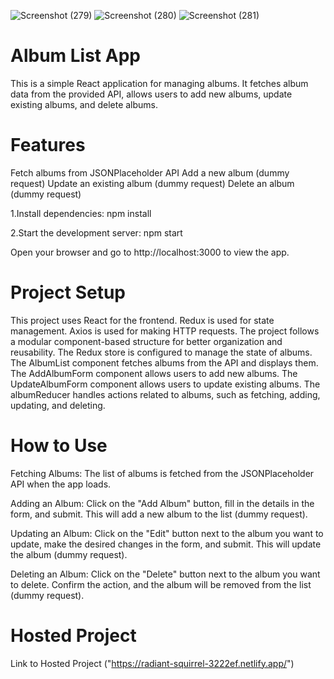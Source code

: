 
![Screenshot (279)](https://github.com/CodeWithRitik01/AlbumListApp/assets/141724500/4f56d4b7-15d9-4239-b602-c26ef83bc9d0)
![Screenshot (280)](https://github.com/CodeWithRitik01/AlbumListApp/assets/141724500/92e38a15-7123-4cdb-b830-1e2dec7ae12f)
![Screenshot (281)](https://github.com/CodeWithRitik01/AlbumListApp/assets/141724500/029aa741-303e-439a-9d7d-ccf8710305d7)


# Album List App
This is a simple React application for managing albums. It fetches album data from the provided API, allows users to add new albums, update existing albums, and delete albums.

# Features
Fetch albums from JSONPlaceholder API
Add a new album (dummy request)
Update an existing album (dummy request)
Delete an album (dummy request)

1.Install dependencies:
npm install

2.Start the development server:
npm start

Open your browser and go to http://localhost:3000 to view the app.

# Project Setup
This project uses React for the frontend.
Redux is used for state management.
Axios is used for making HTTP requests.
The project follows a modular component-based structure for better organization and reusability.
The Redux store is configured to manage the state of albums.
The AlbumList component fetches albums from the API and displays them.
The AddAlbumForm component allows users to add new albums.
The UpdateAlbumForm component allows users to update existing albums.
The albumReducer handles actions related to albums, such as fetching, adding, updating, and deleting.

# How to Use
Fetching Albums: The list of albums is fetched from the JSONPlaceholder API when the app loads.

Adding an Album: Click on the "Add Album" button, fill in the details in the form, and submit. This will add a new album to the list (dummy request).

Updating an Album: Click on the "Edit" button next to the album you want to update, make the desired changes in the form, and submit. This will update the album (dummy request).

Deleting an Album: Click on the "Delete" button next to the album you want to delete. Confirm the action, and the album will be removed from the list (dummy request).

# Hosted Project
Link to Hosted Project ("https://radiant-squirrel-3222ef.netlify.app/")
